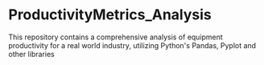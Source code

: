 # ProductivityMetrics_Analysis
This repository contains a comprehensive analysis of equipment productivity for a real world industry, utilizing Python's Pandas, Pyplot and other libraries
